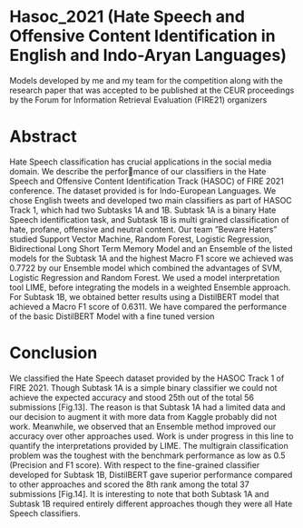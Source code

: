 # Hasoc_2021 (Hate Speech and Offensive Content Identification in English and Indo-Aryan Languages)
Models developed by me and my team for the competition along with the research paper that was accepted to be published at the CEUR proceedings by the Forum for Information Retrieval Evaluation (FIRE21) organizers

# Abstract
Hate Speech classification has crucial applications in the social media domain. We describe the performance of our classifiers in the Hate Speech and Offensive Content Identification Track (HASOC) of FIRE
2021 conference. The dataset provided is for Indo-European Languages. We chose English tweets and
developed two main classifiers as part of HASOC Track 1, which had two Subtasks 1A and 1B. Subtask
1A is a binary Hate Speech identification task, and Subtask 1B is multi grained classification of hate,
profane, offensive and neutral content. Our team ”Beware Haters” studied Support Vector Machine,
Random Forest, Logistic Regression, Bidirectional Long Short Term Memory Model and an Ensemble
of the listed models for the Subtask 1A and the highest Macro F1 score we achieved was 0.7722 by our
Ensemble model which combined the advantages of SVM, Logistic Regression and Random Forest. We
used a model interpretation tool LIME, before integrating the models in a weighted Ensemble approach.
For Subtask 1B, we obtained better results using a DistilBERT model that achieved a Macro F1 score of
0.6311. We have compared the performance of the basic DistilBERT Model with a fine tuned version


# Conclusion
We classified the Hate Speech dataset provided by the HASOC Track 1 of FIRE 2021. Though
Subtask 1A is a simple binary classifier we could not achieve the expected accuracy and stood
25th out of the total 56 submissions [Fig.13]. The reason is that Subtask 1A had a limited data
and our decision to augment it with more data from Kaggle probably did not work. Meanwhile,
we observed that an Ensemble method improved our accuracy over other approaches used.
Work is under progress in this line to quantify the interpretations provided by LIME. The
multigrain classification problem was the toughest with the benchmark performance as low as
0.5 (Precision and F1 score). With respect to the fine-grained classifier developed for Subtask
1B, DistilBERT gave superior performance compared to other approaches and scored the 8th
rank among the total 37 submissions [Fig.14]. It is interesting to note that both Subtask 1A and
Subtask 1B required entirely different approaches though they were all Hate Speech classifiers.
